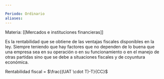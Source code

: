 ```yaml
---

Periodo: Ordinario
aliases:
---
```

Materia: [[Mercados e instituciones financieras]]

Es la rentabilidad que se obtiene de las ventajas fiscales disponibles en la ley. Siempre teniendo que hay factores que no dependen de lo buena que una empresa sea en su operación o en su funcionamiento o en el manejo de otras partidas sino que se debe a situaciones fiscales y de coyuntura económica. 

Rentabilidad fiscal = $\frac{(UAT \cdot T)-T}{CC}$
